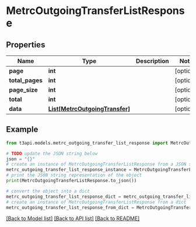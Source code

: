 # MetrcOutgoingTransferListResponse


## Properties

Name | Type | Description | Notes
------------ | ------------- | ------------- | -------------
**page** | **int** |  | [optional] 
**total_pages** | **int** |  | [optional] 
**page_size** | **int** |  | [optional] 
**total** | **int** |  | [optional] 
**data** | [**List[MetrcOutgoingTransfer]**](MetrcOutgoingTransfer.md) |  | [optional] 

## Example

```python
from t3api.models.metrc_outgoing_transfer_list_response import MetrcOutgoingTransferListResponse

# TODO update the JSON string below
json = "{}"
# create an instance of MetrcOutgoingTransferListResponse from a JSON string
metrc_outgoing_transfer_list_response_instance = MetrcOutgoingTransferListResponse.from_json(json)
# print the JSON string representation of the object
print(MetrcOutgoingTransferListResponse.to_json())

# convert the object into a dict
metrc_outgoing_transfer_list_response_dict = metrc_outgoing_transfer_list_response_instance.to_dict()
# create an instance of MetrcOutgoingTransferListResponse from a dict
metrc_outgoing_transfer_list_response_from_dict = MetrcOutgoingTransferListResponse.from_dict(metrc_outgoing_transfer_list_response_dict)
```
[[Back to Model list]](../README.md#documentation-for-models) [[Back to API list]](../README.md#documentation-for-api-endpoints) [[Back to README]](../README.md)


